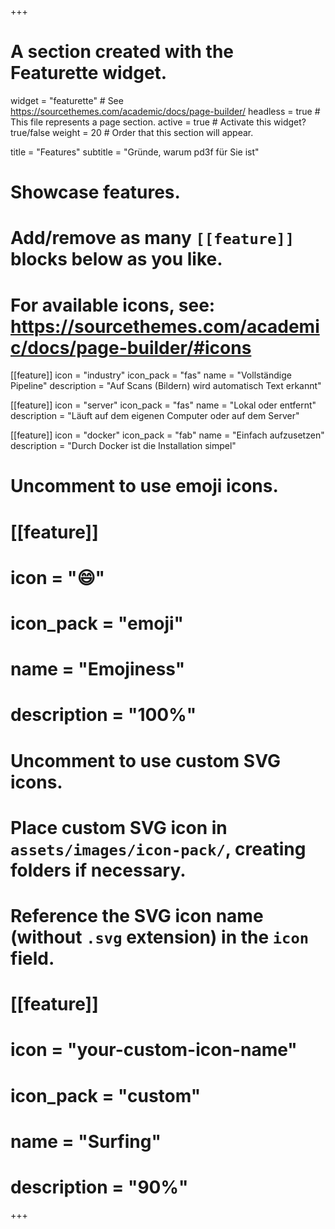 +++
# A section created with the Featurette widget.
widget = "featurette"  # See https://sourcethemes.com/academic/docs/page-builder/
headless = true  # This file represents a page section.
active = true  # Activate this widget? true/false
weight = 20  # Order that this section will appear.

title = "Features"
subtitle = "Gründe, warum pd3f für Sie ist"

# Showcase features.
# 
# Add/remove as many `[[feature]]` blocks below as you like.
# 
# For available icons, see: https://sourcethemes.com/academic/docs/page-builder/#icons
    
[[feature]]
  icon = "industry"
  icon_pack = "fas"
  name = "Vollständige Pipeline"
  description = "Auf Scans (Bildern) wird automatisch Text erkannt"

[[feature]]
  icon = "server"
  icon_pack = "fas"
  name = "Lokal oder entfernt"
  description = "Läuft auf dem eigenen Computer oder auf dem Server"  

[[feature]]
  icon = "docker"
  icon_pack = "fab"
  name = "Einfach aufzusetzen"
  description = "Durch Docker ist die Installation simpel"

# Uncomment to use emoji icons.
# [[feature]]
#  icon = ":smile:"
#  icon_pack = "emoji"
#  name = "Emojiness"
#  description = "100%"  

# Uncomment to use custom SVG icons.
# Place custom SVG icon in `assets/images/icon-pack/`, creating folders if necessary.
# Reference the SVG icon name (without `.svg` extension) in the `icon` field.
# [[feature]]
#  icon = "your-custom-icon-name"
#  icon_pack = "custom"
#  name = "Surfing"
#  description = "90%"

+++
